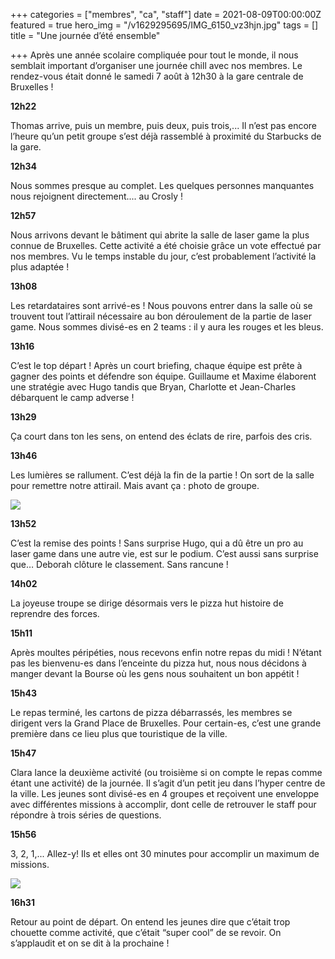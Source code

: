 +++
categories = ["membres", "ca", "staff"]
date = 2021-08-09T00:00:00Z
featured = true
hero_img = "/v1629295695/IMG_6150_vz3hjn.jpg"
tags = []
title = "Une journée d’été ensemble"

+++
Après une année scolaire compliquée pour tout le monde, il nous semblait important d’organiser une journée chill avec nos membres. Le rendez-vous était donné le samedi 7 août à 12h30 à la gare centrale de Bruxelles ! 

**12h22**

Thomas arrive, puis un membre, puis deux, puis trois,... Il n’est pas encore l’heure qu’un petit groupe s’est déjà rassemblé à proximité du Starbucks de la gare.

  
**12h34**

Nous sommes presque au complet. Les quelques personnes manquantes nous rejoignent directement.... au Crosly !

  
**12h57**

Nous arrivons devant le bâtiment qui abrite la salle de laser game la plus connue de Bruxelles. Cette activité a été choisie grâce un vote effectué par nos membres. Vu le temps instable du jour, c’est probablement l’activité la plus adaptée !

  
**13h08**

Les retardataires sont arrivé-es ! Nous pouvons entrer dans la salle où se trouvent tout l’attirail nécessaire au bon déroulement de la partie de laser game. Nous sommes divisé-es en 2 teams : il y aura les rouges et les bleus.

  
**13h16**

C’est le top départ ! Après un court briefing, chaque équipe est prête à gagner des points et défendre son équipe. Guillaume et Maxime élaborent une stratégie avec Hugo tandis que Bryan, Charlotte et Jean-Charles débarquent le camp adverse !

  
**13h29**

Ça court dans ton les sens, on entend des éclats de rire, parfois des cris.

  
**13h46**

Les lumières se rallument. C’est déjà la fin de la partie ! On sort de la salle pour remettre notre attirail. Mais avant ça : photo de groupe.

![](https://res.cloudinary.com/cefasbl/image/upload/c_limit,dpr_auto,q_70,w_740,f_auto/v1629295521/IMG_6156_svdzxn.jpg)

**13h52**

C’est la remise des points ! Sans surprise Hugo, qui a dû être un pro au laser game dans une autre vie, est sur le podium. C’est aussi sans surprise que… Deborah clôture le classement. Sans rancune !

**14h02**

La joyeuse troupe se dirige désormais vers le pizza hut histoire de reprendre des forces.

**15h11**

Après moultes péripéties, nous recevons enfin notre repas du midi ! N’étant pas les bienvenu-es dans l’enceinte du pizza hut, nous nous décidons à manger devant la Bourse où les gens nous souhaitent un bon appétit !

**15h43**

Le repas terminé, les cartons de pizza débarrassés, les membres se dirigent vers la Grand Place de Bruxelles. Pour certain-es, c’est une grande première dans ce lieu plus que touristique de la ville.

**15h47**

Clara lance la deuxième activité (ou troisième si on compte le repas comme étant une activité) de la journée. Il s’agit d’un petit jeu dans l’hyper centre de la ville. Les jeunes sont divisé-es en 4 groupes et reçoivent une enveloppe avec différentes missions à accomplir, dont celle de retrouver le staff pour répondre à trois séries de questions.

  
**15h56**

3, 2, 1,... Allez-y! Ils et elles ont 30 minutes pour accomplir un maximum de missions.

![](https://res.cloudinary.com/cefasbl/image/upload/c_limit,dpr_auto,q_70,w_740,f_auto/v1629295515/IMG_6176_tjlguv.jpg)

  
**16h31**

Retour au point de départ. On entend les jeunes dire que c’était trop chouette comme activité, que c’était “super cool” de se revoir. On s’applaudit et on se dit à la prochaine !